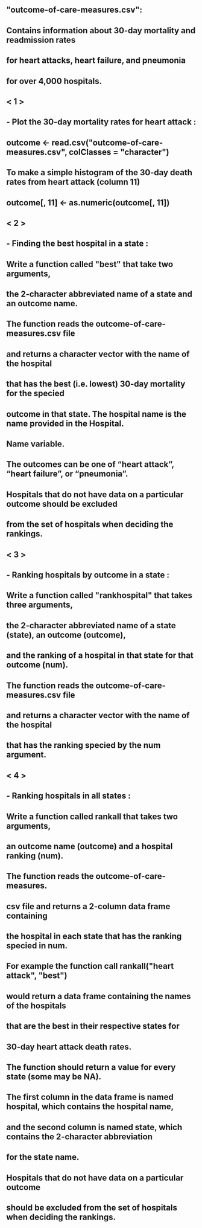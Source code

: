 ## "outcome-of-care-measures.csv": 
## Contains information about 30-day mortality and readmission rates 
## for heart attacks, heart failure, and pneumonia 
## for over 4,000 hospitals.
##
## < 1 > 
## - Plot the 30-day mortality rates for heart attack :
## outcome <- read.csv("outcome-of-care-measures.csv", colClasses = "character") 
## To make a simple histogram of the 30-day death rates from heart attack (column 11)
## outcome[, 11] <- as.numeric(outcome[, 11]) 
##
## < 2 > 
## - Finding the best hospital in a state :
## Write a function called "best" that take two arguments,
## the 2-character abbreviated name of a state and an outcome name. 
## The function reads the outcome-of-care-measures.csv file 
## and returns a character vector with the name of the hospital 
## that has the best (i.e. lowest) 30-day mortality for the specied 
## outcome in that state. The hospital name is the name provided in the Hospital.
## Name variable. 
## The outcomes can be one of “heart attack”, “heart failure”, or “pneumonia”. 
## Hospitals that do not have data on a particular outcome should be excluded 
## from the set of hospitals when deciding the rankings.
##
## < 3 >
## - Ranking hospitals by outcome in a state :
## Write a function called "rankhospital" that takes three arguments,
## the 2-character abbreviated name of a state (state), an outcome (outcome), 
## and the ranking of a hospital in that state for that outcome (num). 
## The function reads the outcome-of-care-measures.csv file 
## and returns a character vector with the name of the hospital 
## that has the ranking specied by the num argument. 
##
## < 4 >
## - Ranking hospitals in all states :
## Write a function called rankall that takes two arguments,
## an outcome name (outcome) and a hospital ranking (num). 
## The function reads the outcome-of-care-measures.
## csv  file and returns a 2-column data frame containing 
## the hospital in each state that has the ranking specied in num. 
## For example the function call rankall("heart attack", "best") 
## would return a data frame containing the names of the hospitals 
## that are the best in their respective states for 
## 30-day heart attack death rates. 
## The function should return a value for every state (some may be NA). 
## The first column in the data frame is named hospital, which contains the hospital name,
## and the second column is named state, which contains the 2-character abbreviation 
## for the state name. 
## Hospitals that do not have data on a particular outcome 
## should be excluded from the set of hospitals when deciding the rankings.

